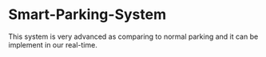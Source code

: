 # Smart-Parking-System
This system is very advanced as comparing to normal parking and it can be implement in our real-time.
